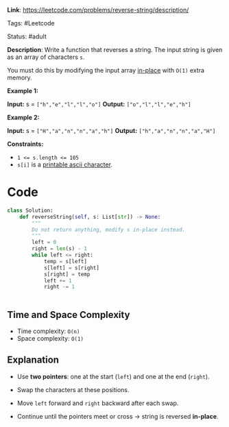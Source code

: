 **Link**: https://leetcode.com/problems/reverse-string/description/

Tags: #Leetcode 

Status: #adult 

**Description**:
Write a function that reverses a string. The input string is given as an array of characters `s`.

You must do this by modifying the input array [in-place](https://en.wikipedia.org/wiki/In-place_algorithm) with `O(1)` extra memory.

**Example 1:**

**Input:** s = `["h","e","l","l","o"]`
**Output:** `["o","l","l","e","h"]`

**Example 2:**

**Input:** s = `["H","a","n","n","a","h"]`
**Output:** `["h","a","n","n","a","H"]`

**Constraints:**

- `1 <= s.length <= 105`
- `s[i]` is a [printable ascii character](https://en.wikipedia.org/wiki/ASCII#Printable_characters).

# Code

```python
class Solution:
    def reverseString(self, s: List[str]) -> None:
        """
        Do not return anything, modify s in-place instead.
        """
        left = 0
        right = len(s) - 1
        while left <= right:
            temp = s[left]
            s[left] = s[right]
            s[right] = temp
            left += 1
            right -= 1
        
```
## Time and Space Complexity

- Time complexity: `O(n)`
- Space complexity: `O(1)`
## Explanation

- Use **two pointers**: one at the start (`left`) and one at the end (`right`).
    
- Swap the characters at these positions.
    
- Move `left` forward and `right` backward after each swap.
    
- Continue until the pointers meet or cross → string is reversed **in-place**.